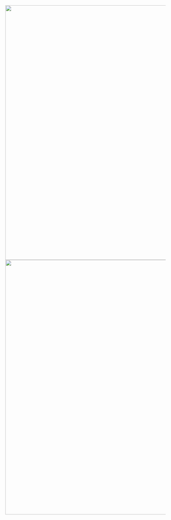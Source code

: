 
<img width="800" src="https://github-readme-activity-graph.vercel.app/graph?username=LanQin996&theme=github-compact&hide_border=true&area=true&custom_title=Contribution%20Graph" />
<img width="800" src = "https://github-readme-stats.vercel.app/api?username=LanQin996&show_icons=true" align='center'> </img>
